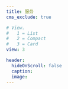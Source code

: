 ```yaml
---
title: 服务
cms_exclude: true

# View.
#   1 = List
#   2 = Compact
#   3 = Card
view: 3

header:
  hideOnScroll: false
  caption:
  image:
---
```

